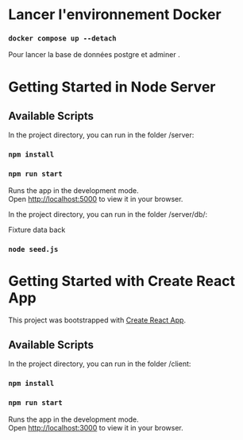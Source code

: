 # Lancer l'environnement Docker

### `docker compose up --detach`

Pour lancer la base de données postgre et adminer .

# Getting Started in Node Server

## Available Scripts

In the project directory, you can run in the folder /server:

### `npm install`

### `npm run start`

Runs the app in the development mode.\
Open [http://localhost:5000](http://localhost:5000) to view it in your browser.

In the project directory, you can run in the folder /server/db/:

Fixture data back

### `node seed.js`

# Getting Started with Create React App

This project was bootstrapped with [Create React App](https://github.com/facebook/create-react-app).

## Available Scripts

In the project directory, you can run in the folder /client:

### `npm install`

### `npm run start`

Runs the app in the development mode.\
Open [http://localhost:3000](http://localhost:3000) to view it in your browser.

